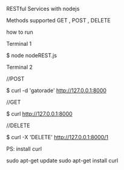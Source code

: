 RESTful Services with nodejs


Methods supported  GET , POST , DELETE

how to run

Terminal 1

$ node nodeREST.js


Terminal 2 

//POST

$ curl -d 'gatorade' http://127.0.0.1:8000

//GET

$ curl http://127.0.0.1:8000

//DELETE

$ curl  -X 'DELETE' http://127.0.0.1:8000/1


PS: install curl 

sudo apt-get update
sudo apt-get install curl
